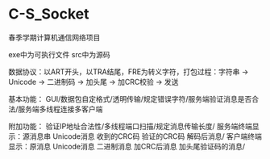 # C-S_Socket
春季学期计算机通信网络项目

exe中为可执行文件
src中为源码

数据协议：以ART开头，以TRA结尾，FRE为转义字符，打包过程：字符串 → Unicode → 二进制码 → 加头尾 → 加CRC校验 → 发送

基本功能：
GUI/数据包自定格式/透明传输/规定错误字符/服务端验证消息是否合法/服务端多线程连接多客户端

附加功能：
验证IP地址合法性/多线程端口扫描/规定消息传输长度/
服务端终端显示：源消息串 Unicode消息 收到的CRC码 验证的CRC码 解码后消息/
客户端终端显示：原消息 Unicode消息 二进制消息 加CRC后消息 加头尾验证码的消息/
